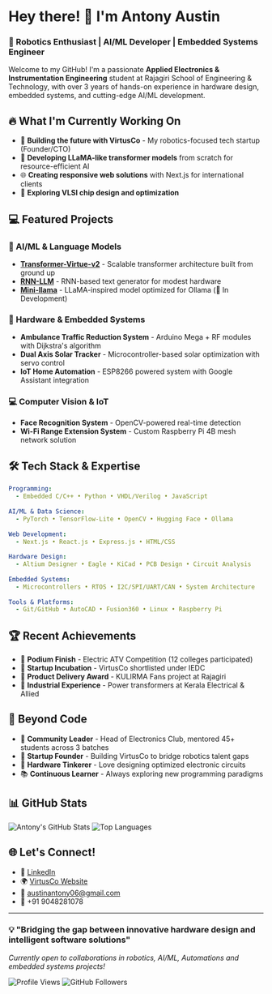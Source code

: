 # Hey there! 👋 I'm Antony Austin

### 🚀 Robotics Enthusiast | AI/ML Developer | Embedded Systems Engineer

Welcome to my GitHub! I'm a passionate **Applied Electronics & Instrumentation Engineering** student at Rajagiri School of Engineering & Technology, with over 3 years of hands-on experience in hardware design, embedded systems, and cutting-edge AI/ML development.

## 🔥 What I'm Currently Working On

- 🤖 **Building the future with VirtusCo** - My robotics-focused tech startup (Founder/CTO)
- 🧠 **Developing LLaMA-like transformer models** from scratch for resource-efficient AI
- 🌐 **Creating responsive web solutions** with Next.js for international clients
- 🔬 **Exploring VLSI chip design and optimization**

## 💻 Featured Projects

### 🤖 AI/ML & Language Models
- **[Transformer-Virtue-v2](https://github.com/austin207/Transformer-Virtue-v2.git)** - Scalable transformer architecture built from ground up
- **[RNN-LLM](https://github.com/austin207/RNN-LLM.git)** - RNN-based text generator for modest hardware
- **[Mini-llama](https://github.com/austin207/Mini-llama.git)** - LLaMA-inspired model optimized for Ollama (🚧 In Development)

### 🔧 Hardware & Embedded Systems
- **Ambulance Traffic Reduction System** - Arduino Mega + RF modules with Dijkstra's algorithm
- **Dual Axis Solar Tracker** - Microcontroller-based solar optimization with servo control
- **IoT Home Automation** - ESP8266 powered system with Google Assistant integration

### 💻 Computer Vision & IoT
- **Face Recognition System** - OpenCV-powered real-time detection
- **Wi-Fi Range Extension System** - Custom Raspberry Pi 4B mesh network solution

## 🛠️ Tech Stack & Expertise

```yaml
Programming: 
  - Embedded C/C++ • Python • VHDL/Verilog • JavaScript
  
AI/ML & Data Science:
  - PyTorch • TensorFlow-Lite • OpenCV • Hugging Face • Ollama
  
Web Development:
  - Next.js • React.js • Express.js • HTML/CSS
  
Hardware Design:
  - Altium Designer • Eagle • KiCad • PCB Design • Circuit Analysis
  
Embedded Systems:
  - Microcontrollers • RTOS • I2C/SPI/UART/CAN • System Architecture
  
Tools & Platforms:
  - Git/GitHub • AutoCAD • Fusion360 • Linux • Raspberry Pi
```

## 🏆 Recent Achievements

- 🥇 **Podium Finish** - Electric ATV Competition (12 colleges participated)
- 🚀 **Startup Incubation** - VirtusCo shortlisted under IEDC
- 🏅 **Product Delivery Award** - KULIRMA Fans project at Rajagiri
- 💼 **Industrial Experience** - Power transformers at Kerala Electrical & Allied

## 🌟 Beyond Code

- 👥 **Community Leader** - Head of Electronics Club, mentored 45+ students across 3 batches
- 🎯 **Startup Founder** - Building VirtusCo to bridge robotics talent gaps
- 🔧 **Hardware Tinkerer** - Love designing optimized electronic circuits
- 📚 **Continuous Learner** - Always exploring new programming paradigms

## 📊 GitHub Stats

![Antony's GitHub Stats](https://github-readme-stats.vercel.app/api?username=austin207&show_icons=true&theme=radical&hide_border=true)
![Top Languages](https://github-readme-stats.vercel.app/api/top-langs/?username=austin207&layout=compact&theme=radical&hide_border=true)

## 🌐 Let's Connect!

- 💼 [LinkedIn](linkedin.com/in/antony-austin-b7287226a) 
- 🌍 [VirtusCo Website](https://www.virtusco.in/)
- 📧 austinantony06@gmail.com
- 📱 +91 9048281078

---

### 💡 "Bridging the gap between innovative hardware design and intelligent software solutions"

*Currently open to collaborations in robotics, AI/ML, Automations and embedded systems projects!*

![Profile Views](https://komarev.com/ghpvc/?username=austin207&color=brightgreen)
![GitHub Followers](https://img.shields.io/github/followers/austin207?style=social)
